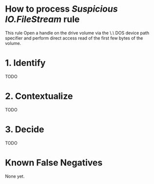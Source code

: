 # How to process *Suspicious IO.FileStream* rule
This rule Open a handle on the drive volume via the \\.\ DOS device path specifier and perform direct access read of the first few bytes of the volume.

# 1. Identify
TODO

# 2. Contextualize
TODO

# 3. Decide
TODO

# Known False Negatives
None yet.
